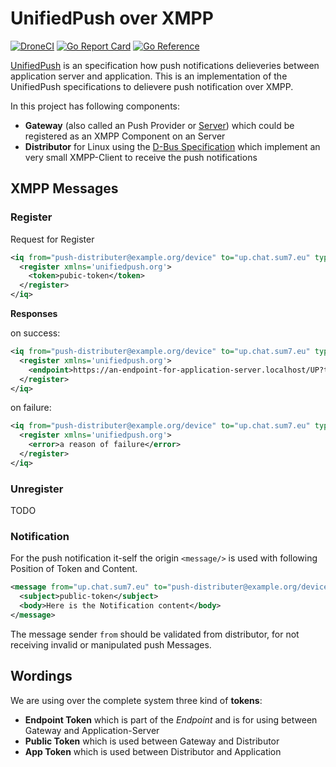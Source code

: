# UnifiedPush over XMPP
[![DroneCI](https://ci.sum7.eu/api/badges/genofire/unified-push-xmpp/status.svg?branch=main)](https://ci.sum7.eu/genofire/unified-push-xmpp)
[![Go Report Card](https://goreportcard.com/badge/dev.sum7.eu/genofire/unified-push-xmpp)](https://goreportcard.com/report/dev.sum7.eu/genofire/unified-push-xmpp)
[![Go Reference](https://pkg.go.dev/badge/dev.sum7.eu/genofire/unified-push-xmpp.svg)](https://pkg.go.dev/dev.sum7.eu/genofire/unified-push-xmpp)

[UnifiedPush](https://unifiedpush.org/) is an specification how push notifications delieveries between application server and application.
This is an implementation of the UnifiedPush specifications to delievere push notification over XMPP. 

In this project has following components:
- **Gateway** (also called an Push Provider or [Server](https://unifiedpush.org/spec/server/)) which could be registered as an XMPP Component on an Server
- **Distributor** for Linux using the [D-Bus Specification](https://unifiedpush.org/spec/dbus/) which implement an very small XMPP-Client to receive the push notifications

## XMPP Messages

### Register

Request for Register
```xml
<iq from="push-distributer@example.org/device" to="up.chat.sum7.eu" type="set" id="register-id">
  <register xmlns='unifiedpush.org'>
    <token>pubic-token</token>
  </register>
</iq>
```

**Responses**

on success:
```xml
<iq from="push-distributer@example.org/device" to="up.chat.sum7.eu" type="result" id="register-id">
  <register xmlns='unifiedpush.org'>
    <endpoint>https://an-endpoint-for-application-server.localhost/UP?token=endpoint-token</endpoint>
  </register>
</iq>
```

on failure:
```xml
<iq from="push-distributer@example.org/device" to="up.chat.sum7.eu" type="error" id="register-id">
  <register xmlns='unifiedpush.org'>
    <error>a reason of failure</error>
  </register>
</iq>
```

### Unregister

TODO

### Notification
For the push notification it-self the origin `<message/>` is used with following Position of Token and Content.

```xml
<message from="up.chat.sum7.eu" to="push-distributer@example.org/device" id="message-id">
  <subject>public-token</subject>
  <body>Here is the Notification content</body>
</message>
```

The message sender `from` should be validated from distributor, for not receiving invalid or manipulated push Messages.

## Wordings

We are using over the complete system three kind of **tokens**:
- **Endpoint Token** which is part of the *Endpoint* and is for using between Gateway and Application-Server
- **Public Token** which is used between Gateway and Distributor
- **App Token** which is used between Distributor and Application
